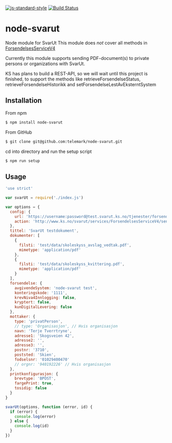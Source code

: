 [![js-standard-style](https://img.shields.io/badge/code%20style-standard-brightgreen.svg?style=flat)](https://github.com/feross/standard)
[![Build Status](https://travis-ci.org/telemark/node-svarut.svg?branch=master)](https://travis-ci.org/telemark/node-svarut)
# node-svarut
Node module for SvarUt
This module does *not* cover all methods in [ForsendelsesServiceV4](https://svarut.ks.no/tjenester/forsendelseservice/ForsendelsesServiceV4?wsdl)

Currently this module supports sending PDF-document(s) to private persons or organizations with SvarUt.

KS has plans to build a REST-API, so we will wait until this project is finished, to support the methods like retrieveForsendelseStatus, retrieveForsendelseHistorikk and setForsendelseLestAvEksterntSystem

## Installation
From npm

```sh
$ npm install node-svarut
```

From GitHub
```sh
$ git clone git@github.com:telemark/node-svarut.git
```

cd into directory and run the setup script

```sh
$ npm run setup
```

## Usage

```javascript
'use strict'

var svarUt = require('./index.js')

var options = {
  config: {
    url: 'https://username:password@test.svarut.ks.no/tjenester/forsendelseservice/ForsendelsesServiceV4',
    action: 'http://www.ks.no/svarut/services/ForsendelsesServiceV4/sendForsendelse'
  },
  tittel: 'SvarUt testdokument',
  dokumenter: [
    {
      filsti: 'test/data/skoleskyss_avslag_vedtak.pdf',
      mimetype: 'application/pdf'
    },
    {
      filsti: 'test/data/skoleskyss_kvittering.pdf',
      mimetype: 'application/pdf'
    }
  ],
  forsendelse: {
    avgivendeSystem: 'node-svarut test',
    konteringskode: '1111',
    krevNiva4Innlogging: false,
    kryptert: false,
    kunDigitalLevering: false
  },
  mottaker: {
    type: 'privatPerson',
    // type: 'Organisasjon', // Hvis organisasjon
    navn: 'Terje Tverrtryne',
    adresse1: 'Skogsveien 42',
    adresse2: '',
    adresse3: '',
    postnr: '3710',
    poststed: 'Skien',
    fodselsnr: '01029400470'
    // orgnr: '940192226' // Hvis organisasjon
  },
  printkonfigurasjon: {
    brevtype: 'BPOST',
    fargePrint: true,
    tosidig: false
  }
}

svarUt(options, function (error, id) {
  if (error) {
    console.log(error)
  } else {
    console.log(id)
  }
})
```
